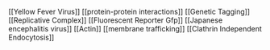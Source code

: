 [[Yellow Fever Virus]]
[[protein-protein interactions]]
[[Genetic Tagging]]
[[Replicative Complex]]
[[Fluorescent Reporter Gfp]]
[[Japanese encephalitis virus]]
[[Actin]]
[[membrane trafficking]]
[[Clathrin Independent Endocytosis]]
